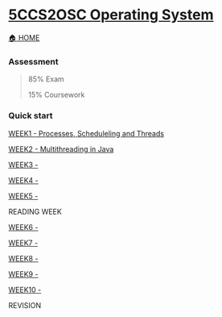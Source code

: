 # [5CCS2OSC Operating System](https://keats.kcl.ac.uk/course/view.php?id=109922)

[🏠 HOME](README.md)

### Assessment 

> 85% Exam
>
> 15% Coursework

### Quick start

[WEEK1 - Processes, Scheduleling and Threads](year2/5ccs2osc/w1.md)

[WEEK2 - Multithreading in Java](year2/5ccs2osc/w2.md)

[WEEK3 - ](year2/5ccs2osc/w3.md)

[WEEK4 - ]((year2/5ccs2osc/w4.md))

[WEEK5 - ](year2/5ccs2osc/w5.md)

READING WEEK

[WEEK6 - ](year2/5ccs2osc/w6.md)

[WEEK7 - ](year2/5ccs2osc/w7.md)

[WEEK8 - ](year2/5ccs2osc/w8.md)

[WEEK9 - ](year2/5ccs2osc/w9.md)

[WEEK10 - ](year2/5ccs2osc/w10.md)

REVISION